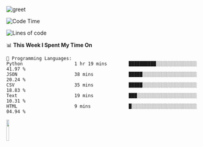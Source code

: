 ![greet](https://user-images.githubusercontent.com/44234583/146624354-9d461392-3676-4e7a-b12f-debc7319f53b.gif) 


<!--START_SECTION:waka-->
![Code Time](http://img.shields.io/badge/Code%20Time-412%20hrs%209%20mins-blue)

![Lines of code](https://img.shields.io/badge/From%20Hello%20World%20I%27ve%20Written-3.8%20million%20lines%20of%20code-blue)

📊 **This Week I Spent My Time On** 

```text
💬 Programming Languages: 
Python                   1 hr 19 mins        ██████████░░░░░░░░░░░░░░░   41.97 % 
JSON                     38 mins             █████░░░░░░░░░░░░░░░░░░░░   20.24 % 
CSV                      35 mins             █████░░░░░░░░░░░░░░░░░░░░   18.83 % 
Text                     19 mins             ███░░░░░░░░░░░░░░░░░░░░░░   10.31 % 
HTML                     9 mins              █░░░░░░░░░░░░░░░░░░░░░░░░   04.94 % 
```


<!--END_SECTION:waka-->
<img src="https://user-images.githubusercontent.com/44234583/191059235-95ebfce1-7fc7-4eee-baff-214d902e7c18.gif" width="12%"/>
